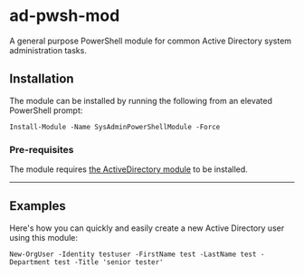 # ad-pwsh-mod
A general purpose PowerShell module for common Active Directory system administration tasks.

## Installation

The module can be installed by running the following from an elevated PowerShell prompt:

`Install-Module -Name SysAdminPowerShellModule -Force`

### Pre-requisites

The module requires [the ActiveDirectory module](https://docs.microsoft.com/en-us/powershell/module/activedirectory/?view=windowsserver2022-ps) to be installed.

---

## Examples

Here's how you can quickly and easily create a new Active Directory user using this module:

`New-OrgUser -Identity testuser -FirstName test -LastName test -Department test -Title 'senior tester'`
